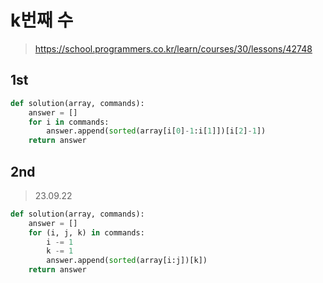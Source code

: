 # k번째 수
> https://school.programmers.co.kr/learn/courses/30/lessons/42748

## 1st

```py
def solution(array, commands):
    answer = []
    for i in commands:
        answer.append(sorted(array[i[0]-1:i[1]])[i[2]-1])
    return answer
```

## 2nd
> 23.09.22

```py
def solution(array, commands):
    answer = []
    for (i, j, k) in commands:
        i -= 1
        k -= 1
        answer.append(sorted(array[i:j])[k])
    return answer
```